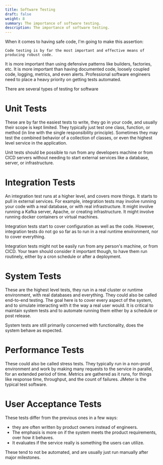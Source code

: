 ```yaml
---
title: Software Testing
draft: false
weight: 8
summary: The importance of software testing.
description: The importance of software testing.
---
```


When it comes to having safe code, I'm going to make this assertion:

```
Code testing is by far the most important and effective means of producing robust code.
```

It is more important than using defensive patterns like builders, factories, etc.  It 
is more important than having documented code, loosely coupled code, logging, metrics,
and even alerts.  Professional software engineers need to place a heavy priority on
getting tests automated.

There are several types of testing for software

# Unit Tests

These are by far the easiest tests to write, they go in your code, and usually their
scope is kept limited.  They typically just test one class, function, or method (in line with the 
single responsibility principle).  Sometimes they may test the combined behavior of 
a collection of classes, or even the highest level service in the application.

Unit tests should be possible to run from any developers machine or from CICD servers
without needing to start external services like a database, server, or infrastructure.

# Integration Tests

An integration test runs at a higher level, and covers more things.  It starts to pull in 
external services.  For example, integration tests may involve running your code with a 
real database, or with real infrastructure.  It might involve running a Kafka server,
Apache, or creating infrastructure.  It might involve running docker containers or 
virtual machines.

Integration tests start to cover configuration as well as the code.  However, integration 
tests do not go so far as to run in a real runtime environment, nor to cover everything.

Integration tests might not be easily run from any person's machine, or from CICD.  Your 
team should consider it important though, to have them run routinely, either by a 
cron schedule or after a deployment.

# System Tests

These are the highest level tests, they run in a real cluster or runtime environment, 
with real databases and everything.  They could also be called end-to-end testing.
The goal here is to cover every aspect of the system, and to simulate interacting 
with it the way a real user would.  It is critical to maintain system tests and 
to automate running them either by a schedule or post release.

System tests are still primarily concerned with functionality, does the system behave
as expected.

# Performance Tests

These could also be called stress tests.  They typically run in a non-prod environment and 
work by making many requests to the service in parallel, for an extended period of time.
Metrics are gathered as it runs, for things like response time, throughput, and the 
count of failures.  JMeter is the typical test software.

# User Acceptance Tests

These tests differ from the previous ones in a few ways:
* they are often written by product owners instead of engineers.
* The emphasis is more on if the system meets the product requirements, over how it behaves.
* It evaluates if the service really is something the users can utilize.

These tend to not be automated, and are usually just run manually after major milestones.